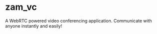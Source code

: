 # zam_vc
A WebRTC powered video conferencing application.
Communicate with anyone instantly and easily!
